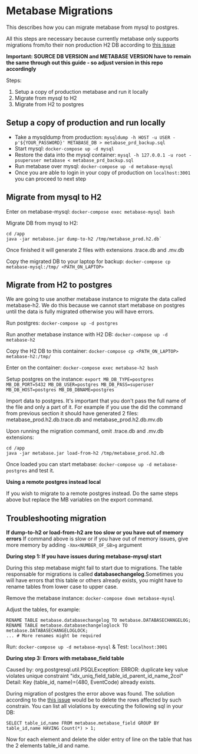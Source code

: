 # Metabase Migrations

This describes how you can migrate metabase from mysql to postgres.

All  this steps are necessary because currently metabase only supports migrations from/to their non production H2 DB according to [this issue](https://github.com/metabase/metabase/issues/37101)

**Important: SOURCE DB VERSION and METABASE VERSION have to remain the same through out this guide - so adjust version in this repo accordingly**

Steps:
1. Setup a copy of production metabase and run it locally
2. Migrate from mysql to H2
3. Migrate from H2 to postgres

## Setup a copy of production and run locally

* Take a mysqldump from production: `mysqldump -h HOST -u USER -p'${YOUR_PASSWORD}' METABASE_DB > metabase_prd_backup.sql`
* Start mysql:  `docker-compose up -d mysql`
* Restore the data into the mysql container: `mysql -h 127.0.0.1 -u root -psuperuser metabase < metabase_prd_backup.sql`
* Run metabase over mysql: `docker-compose up -d metabase-mysql`
* Once you are able to login in your copy of production on `localhost:3001` you can proceed to next step

## Migrate from mysql to H2

Enter on metabase-mysql: `docker-compose exec metabase-mysql bash`

Migrate DB from mysql to H2: 

```
cd /app
java -jar metabase.jar dump-to-h2 /tmp/metabase_prod.h2.db`
```

Once finished it will generate 2 files with extensions .trace.db and .mv.db

Copy the migrated DB to your laptop for backup: `docker-compose cp metabase-mysql:/tmp/ <PATH_ON_LAPTOP>`


## Migrate from H2 to postgres

We are going to use another metabase instance to migrate the data called metabase-h2. We do this because we cannot start metabase on postgres until the data is fully migrated otherwise you will have errors.

Run postgres: `docker-compose up -d postgres`

Run another metabase instance with H2 DB: `docker-compose up -d metabase-h2`

Copy the H2 DB to this container: `docker-compose cp <PATH_ON_LAPTOP> metabase-h2:/tmp/`

Enter on the container: `docker-compose exec metabase-h2 bash`

Setup postgres on the instance: `export MB_DB_TYPE=postgres MB_DB_PORT=5432 MB_DB_USER=postgres MB_DB_PASS=superuser MB_DB_HOST=postgres MB_DB_DBNAME=postgres`

Import data to postgres. It's important that you don't pass the full name of the file and only a part of it. For example if you use the did the command from previous section it should have generated 2 files: metabase_prod.h2.db.trace.db and metabase_prod.h2.db.mv.db

Upon running the migration command, omit .trace.db and .mv.db extensions:

```
cd /app
java -jar metabase.jar load-from-h2 /tmp/metabase_prod.h2.db
```

Once loaded you can start metabase: `docker-compose up -d metabase-postgres` and test it.

**Using a remote postgres instead local**

If you wish to migrate to a remote postgres instead. Do the same steps above but replace the MB variables on the export command.


## Troubleshooting migration

**If dump-to-h2 or load-from-h2 are too slow or you have out of memory errors**
If command above is slow or if you have out of memory issues, give more memory by adding `-Xmx<NUMBER_OF_GB>g` argument


**During step 1: If you have issues during metabase-mysql start**

During this step metabase might fail to start due to migrations. The table responsable for migrations is called **databasechangelog**.Sometimes you will have errors that this table or others already exists, you might have to rename tables from lower case to upper case.

Remove the metabase instance: `docker-compose down metabase-mysql`

Adjust the tables, for example:

```
RENAME TABLE metabase.databasechangelog TO metabase.DATABASECHANGELOG;
RENAME TABLE metabase.databasechangeloglock TO metabase.DATABASECHANGELOGLOCK;
... # More renames might be required
```

Run: `docker-compose up -d metabase-mysql` & Test: `localhost:3001`


**During step 3: Errors with metabase_field table**

Caused by: org.postgresql.util.PSQLException: ERROR: duplicate key value violates unique constraint "idx_uniq_field_table_id_parent_id_name_2col"
  Detail: Key (table_id, name)=(480, EventCode) already exists.

During migration of postgres the error above was found. The solution according to the [this issue](https://github.com/metabase/metabase/issues/37101) would be to delete the rows affected by such constrain. You can list all violations by executing the following sql in your DB:

`SELECT table_id,name FROM metabase.metabase_field GROUP BY table_id,name HAVING Count(*) > 1;`

Now for each element and delete the older entry of line on the table that has the 2 elements table_id and name.